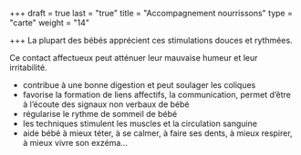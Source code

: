 +++
draft = true
last = "true"
title = "Accompagnement nourrissons"
type = "carte"
weight = "14"

+++
La plupart des bébés apprécient ces stimulations douces et rythmées.

Ce contact affectueux peut atténuer leur mauvaise humeur et leur irritabilité.

* contribue à une bonne digestion et peut soulager les coliques
* favorise la formation de liens affectifs, la communication, permet d’être à l’écoute des signaux non verbaux de bébé
* régularise le rythme de sommeil de bébé
* les techniques stimulent les muscles et la circulation sanguine
* aide bébé à mieux téter, à se calmer, à faire ses dents, à mieux respirer, à mieux vivre son exzéma...